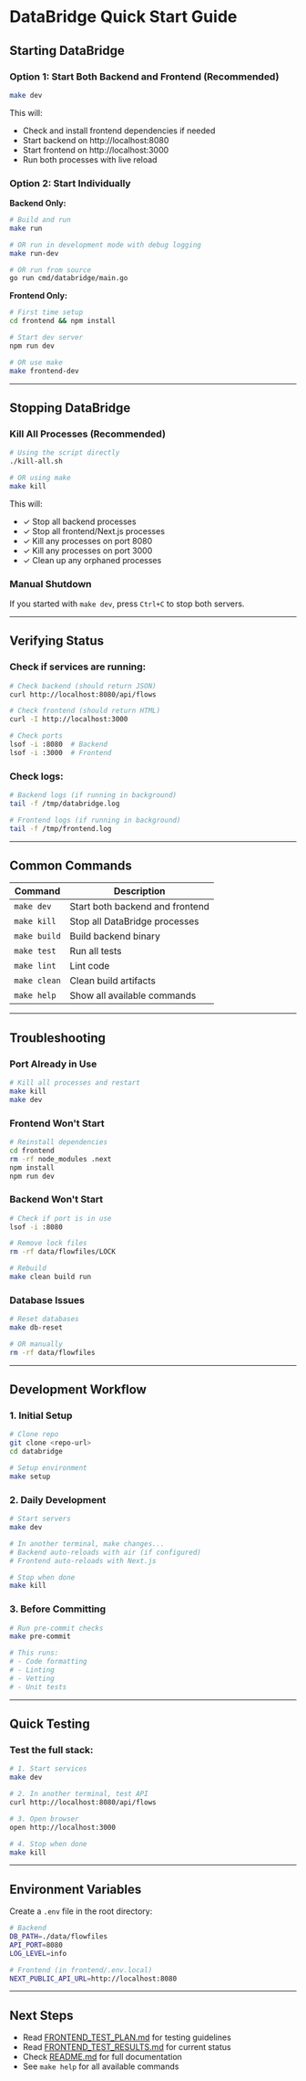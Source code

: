 # DataBridge Quick Start Guide

## Starting DataBridge

### Option 1: Start Both Backend and Frontend (Recommended)
```bash
make dev
```
This will:
- Check and install frontend dependencies if needed
- Start backend on http://localhost:8080
- Start frontend on http://localhost:3000
- Run both processes with live reload

### Option 2: Start Individually

**Backend Only:**
```bash
# Build and run
make run

# OR run in development mode with debug logging
make run-dev

# OR run from source
go run cmd/databridge/main.go
```

**Frontend Only:**
```bash
# First time setup
cd frontend && npm install

# Start dev server
npm run dev

# OR use make
make frontend-dev
```

---

## Stopping DataBridge

### Kill All Processes (Recommended)
```bash
# Using the script directly
./kill-all.sh

# OR using make
make kill
```

This will:
- ✓ Stop all backend processes
- ✓ Stop all frontend/Next.js processes
- ✓ Kill any processes on port 8080
- ✓ Kill any processes on port 3000
- ✓ Clean up any orphaned processes

### Manual Shutdown
If you started with `make dev`, press `Ctrl+C` to stop both servers.

---

## Verifying Status

### Check if services are running:
```bash
# Check backend (should return JSON)
curl http://localhost:8080/api/flows

# Check frontend (should return HTML)
curl -I http://localhost:3000

# Check ports
lsof -i :8080  # Backend
lsof -i :3000  # Frontend
```

### Check logs:
```bash
# Backend logs (if running in background)
tail -f /tmp/databridge.log

# Frontend logs (if running in background)
tail -f /tmp/frontend.log
```

---

## Common Commands

| Command | Description |
|---------|-------------|
| `make dev` | Start both backend and frontend |
| `make kill` | Stop all DataBridge processes |
| `make build` | Build backend binary |
| `make test` | Run all tests |
| `make lint` | Lint code |
| `make clean` | Clean build artifacts |
| `make help` | Show all available commands |

---

## Troubleshooting

### Port Already in Use
```bash
# Kill all processes and restart
make kill
make dev
```

### Frontend Won't Start
```bash
# Reinstall dependencies
cd frontend
rm -rf node_modules .next
npm install
npm run dev
```

### Backend Won't Start
```bash
# Check if port is in use
lsof -i :8080

# Remove lock files
rm -rf data/flowfiles/LOCK

# Rebuild
make clean build run
```

### Database Issues
```bash
# Reset databases
make db-reset

# OR manually
rm -rf data/flowfiles
```

---

## Development Workflow

### 1. Initial Setup
```bash
# Clone repo
git clone <repo-url>
cd databridge

# Setup environment
make setup
```

### 2. Daily Development
```bash
# Start servers
make dev

# In another terminal, make changes...
# Backend auto-reloads with air (if configured)
# Frontend auto-reloads with Next.js

# Stop when done
make kill
```

### 3. Before Committing
```bash
# Run pre-commit checks
make pre-commit

# This runs:
# - Code formatting
# - Linting
# - Vetting
# - Unit tests
```

---

## Quick Testing

### Test the full stack:
```bash
# 1. Start services
make dev

# 2. In another terminal, test API
curl http://localhost:8080/api/flows

# 3. Open browser
open http://localhost:3000

# 4. Stop when done
make kill
```

---

## Environment Variables

Create a `.env` file in the root directory:

```bash
# Backend
DB_PATH=./data/flowfiles
API_PORT=8080
LOG_LEVEL=info

# Frontend (in frontend/.env.local)
NEXT_PUBLIC_API_URL=http://localhost:8080
```

---

## Next Steps

- Read [FRONTEND_TEST_PLAN.md](./FRONTEND_TEST_PLAN.md) for testing guidelines
- Read [FRONTEND_TEST_RESULTS.md](./FRONTEND_TEST_RESULTS.md) for current status
- Check [README.md](./README.md) for full documentation
- See `make help` for all available commands
